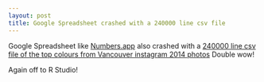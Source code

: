```yaml
---
layout: post
title: Google Spreadsheet crashed with a 240000 line csv file
---
```


Google Spreadsheet like [Numbers.app](http://rolandtanglao.com/2015/04/16/numbers-crashed-with-240000-line-csv-file/) also crashed with a [240000 line csv file of the top colours from Vancouver instagram 2014 photos](https://raw.githubusercontent.com/rtanglao/rtgram/gh-pages/IG-VANCOUVER_2014/RENUMBERED/TOP10/TOPCOLOUR/topcolour-ig-vancouver-2014.csv) Double wow!


Again off to R Studio!
